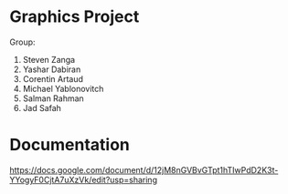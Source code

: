 # Graphics Project

Group:
1. Steven Zanga
2. Yashar Dabiran
3. Corentin Artaud
4. Michael Yablonovitch
5. Salman Rahman
6. Jad Safah




# Documentation 
https://docs.google.com/document/d/12jM8nGVBvGTpt1hTIwPdD2K3t-YYogyF0CjtA7uXzVk/edit?usp=sharing
